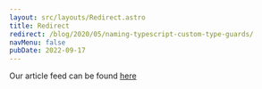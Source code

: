 ```yaml
---
layout: src/layouts/Redirect.astro
title: Redirect
redirect: /blog/2020/05/naming-typescript-custom-type-guards/
navMenu: false
pubDate: 2022-09-17
---
```

<div>
Our article feed can be found <a href="/blog/2020/05/naming-typescript-custom-type-guards/">here</a>
</div>
